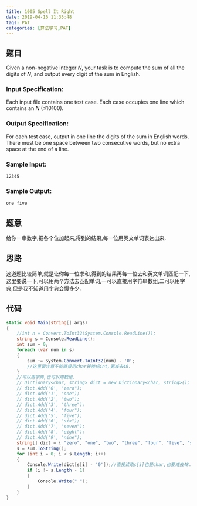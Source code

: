 ```yaml
---
title: 1005 Spell It Right
date: 2019-04-16 11:35:48
tags: PAT
categories: [算法学习,PAT]
---
```


## 题目

Given a non-negative integer *N*, your task is to compute the sum of all the digits of *N*, and output every digit of the sum in English.

### Input Specification:

Each input file contains one test case. Each case occupies one line which contains an *N* (≤10100).

### Output Specification:

For each test case, output in one line the digits of the sum in English words. There must be one space between two consecutive words, but no extra space at the end of a line.

### Sample Input:

```in
12345
```

### Sample Output:

```out
one five
```

<!-- more -->

## 题意

给你一串数字,把各个位加起来,得到的结果,每一位用英文单词表达出来.

## 思路

这道题比较简单,就是让你每一位求和,得到的结果再每一位去和英文单词匹配一下,这里要说一下,可以用两个方法去匹配单词,一可以直接用字符串数组,二可以用字典,但是我不知道用字典会慢多少.

## 代码

```c#
static void Main(string[] args)
{
    //int n = Convert.ToInt32(System.Console.ReadLine());
    string s = Console.ReadLine();
    int sum = 0;
    foreach (var num in s)
    {
		sum += System.Convert.ToInt32(num) - '0';
		//这里要注意不能直接用char转换成int,要减去48.
    }
    //可以用字典,也可以用数组.
    // Dictionary<char, string> dict = new Dictionary<char, string>();
    // dict.Add('0', "zero");
    // dict.Add('1', "one");
    // dict.Add('2', "two");
    // dict.Add('3', "three");
    // dict.Add('4', "four");
    // dict.Add('5', "five");
    // dict.Add('6', "six");
    // dict.Add('7', "seven");
    // dict.Add('8', "eight");
    // dict.Add('9', "nine");
    string[] dict = { "zero", "one", "two", "three", "four", "five", "six", "seven", "eight", "nine" };
    s = sum.ToString();
    for (int i = 0; i < s.Length; i++)
    {
		Console.Write(dict[s[i] - '0']);//直接读取s[i]也是char,也要减去48.
        if (i != s.Length - 1)
        {
            Console.Write(" ");
        }
    }
}
```

